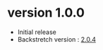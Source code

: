 # version 1.0.0
- Initial release
- Backstretch version  : [2.0.4](https://github.com/srobbin/jquery-backstretch/tree/2.0.4) 